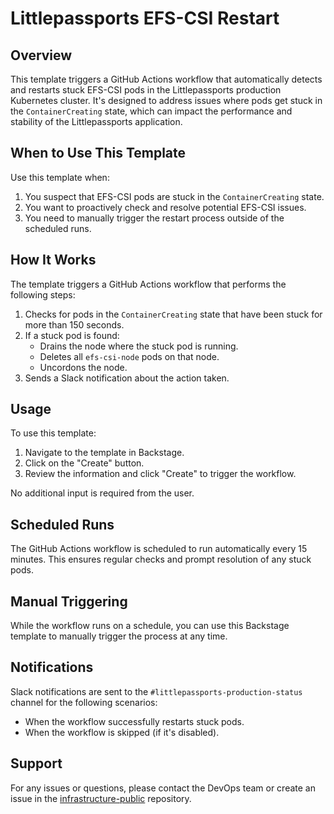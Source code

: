 # Littlepassports EFS-CSI Restart

## Overview

This template triggers a GitHub Actions workflow that automatically detects and restarts stuck EFS-CSI pods in the Littlepassports production Kubernetes cluster. It's designed to address issues where pods get stuck in the `ContainerCreating` state, which can impact the performance and stability of the Littlepassports application.

## When to Use This Template

Use this template when:

1. You suspect that EFS-CSI pods are stuck in the `ContainerCreating` state.
2. You want to proactively check and resolve potential EFS-CSI issues.
3. You need to manually trigger the restart process outside of the scheduled runs.

## How It Works

The template triggers a GitHub Actions workflow that performs the following steps:

1. Checks for pods in the `ContainerCreating` state that have been stuck for more than 150 seconds.
2. If a stuck pod is found:
   - Drains the node where the stuck pod is running.
   - Deletes all `efs-csi-node` pods on that node.
   - Uncordons the node.
3. Sends a Slack notification about the action taken.

## Usage

To use this template:

1. Navigate to the template in Backstage.
2. Click on the "Create" button.
3. Review the information and click "Create" to trigger the workflow.

No additional input is required from the user.

## Scheduled Runs

The GitHub Actions workflow is scheduled to run automatically every 15 minutes. This ensures regular checks and prompt resolution of any stuck pods.

## Manual Triggering

While the workflow runs on a schedule, you can use this Backstage template to manually trigger the process at any time.

## Notifications

Slack notifications are sent to the `#littlepassports-production-status` channel for the following scenarios:

- When the workflow successfully restarts stuck pods.
- When the workflow is skipped (if it's disabled).

## Support

For any issues or questions, please contact the DevOps team or create an issue in the [infrastructure-public](https://github.com/LearnWithHomer/infrastructure-public) repository.